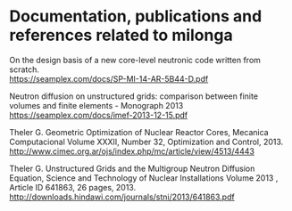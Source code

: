 Documentation, publications and references related to milonga
=============================================================

On the design basis of a new core-level neutronic code written from scratch.  
<https://seamplex.com/docs/SP-MI-14-AR-5B44-D.pdf>


Neutron diffusion on unstructured grids: comparison between finite volumes and finite elements - Monograph 2013   
<https://seamplex.com/docs/imef-2013-12-15.pdf>


Theler G. Geometric Optimization of Nuclear Reactor Cores, Mecanica Computacional Volume XXXII, Number 32, Optimization and Control, 2013.   
<http://www.cimec.org.ar/ojs/index.php/mc/article/view/4513/4443>


Theler G. Unstructured Grids and the Multigroup Neutron Diffusion Equation, Science and Technology of Nuclear Installations Volume
 2013 , Article ID 641863, 26 pages, 2013.   
<http://downloads.hindawi.com/journals/stni/2013/641863.pdf>


